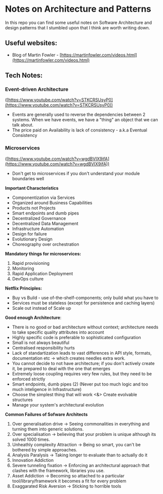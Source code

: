 # Notes on Architecture and Patterns
In this repo you can find some useful notes on Software Architecture and design patterns that I stumbled upon that I think are worth writing down.

## Useful websites:

- Blog of Martin Fowler - [https://martinfowler.com/videos.html](https://martinfowler.com/videos.html)

## Tech Notes:

### Event-driven Architecture

([https://www.youtube.com/watch?v=STKCRSUsyP0](https://www.youtube.com/watch?v=STKCRSUsyP0)) 

- Events are generally used to reverse the dependencies between 2 systems. When we have events, we have a "thing" an object that we can talk about.
- The price paid on Availability is lack of consistency - a.k.a Eventual Consistency

### Microservices

([https://www.youtube.com/watch?v=wgdBVIX9ifA](https://www.youtube.com/watch?v=wgdBVIX9ifA))

- Don't get to microservices if you don't understand your module boundaries well

**Important Characteristics**
- Componentization via Services
- Organized around Business Capabilities
- Products not Projects
- Smart endpoints and dumb pipes
- Decentralized Governance
- Decentralized Data Management
- Infrastructure Automation
- Design for failure
- Evolutionary Design
- Choreography over orchestration

**Mandatory things for microservices:**

1. Rapid provisioning
2. Monitoring
3. Rapid Application Deployment
4. DevOps culture

**Netflix Principles:**
- Buy vs Build - use of-the-shelf-components; only build what you have to
- Services must be stateless (except for persistence and caching layers)
- Scale out instead of Scale up

**Good enough Architecture**:
- There is no good or bad architecture without context; architecture needs to take specific quality attributes into account
- Highly specific code is preferable to sophisticated configuration
- Small is not always beautiful
- Centralised responsibility hurts
- Lack of standartization leads to vast differences in API style, formats, documentation etc -> which creates needles extra work. 
- You cannot decide to not have architecture; if you don't actively create it, be prepared to deal with the one that emerges
- Extremely loose coupling requires very few rules, but they need to be enforced strictly
- Smart endpoints, dumb pipes (2) (Never put too much logic and too much inteligence in Infrastructure)
- Choose the simplest thing that will work <&> Create evolvable structures
- Manage your system's architectural evolution

**Common Failures of Sofware Architects**
1. Over generalisation drive -> Seeing commonalities in everything and turning them into generic solutions.
2. Over specialisation -> believing that your problem is unique although its solved 1000 times.
3. Unheathly complexity Attraction -> Being so smart, you can't be bothered by simple approaches.
4. Analysis Paralysis -> Taking longer to evaluate than to actually do it
5. Innovation Addiction
6. Severe tunneling fixation -> Enforcing an architectural approach that clashes with the framework, libraries you use.
7. Asset Addiction -> Becoming so attached to a particular tool/library/framework it becomes a fit for every problem
8. Exaggarated Risk Aversion -> Sticking to horrible tools
